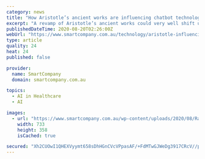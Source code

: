 ```yaml
---
category: news
title: "How Aristotle’s ancient works are influencing chatbot technology"
excerpt: "A revamp of Aristotle’s ancient works could very well shift us into a new frontier of human-computer interaction."
publishedDateTime: 2020-08-20T02:26:00Z
webUrl: "https://www.smartcompany.com.au/technology/aristotle-influencing-chatbot-technology/"
type: article
quality: 24
heat: 24
published: false

provider:
  name: SmartCompany
  domain: smartcompany.com.au

topics:
  - AI in Healthcare
  - AI

images:
  - url: "https://www.smartcompany.com.au/wp-content/uploads/2020/08/Raffaello-Sanzio-da-Urbino.jpg"
    width: 733
    height: 358
    isCached: true

secured: "Xh2CUOwI1QHEXVyymt658sDhHGnCVcVPpasAF/+FdMTwGJWeDg3917CRcV//pPbhp+d6C0ItW2xK+xKwUJ9bHmP0veKrmHLtIdweJDfACaf0B5r3oEqK6zQUF4v6GKtYFfJbbAOLS1ZN0kJQ6k3T5tW+DkClSAlAQJMJ0kGyI9BqdutaX9kJvD2a7vAku2Cwjs/fWLwjyAlLzUyuRgrHbR6VI3NXu+45g54amLnkUUrRvA8sVQgDfKyBWdLCjN21R4XVFzXAOzJPvpILedGUatQB0Nv1euSkX50IQdm9abDjuz+KJUk2MEb1A0xI3hros6v8vkSRZup9In7EPanZEA==;ZlMpuXYFmi/SKpU3rlXRZQ=="
---
```


